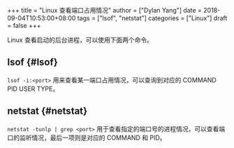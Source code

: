 +++
title = "Linux 查看端口占用情况"
author = ["Dylan Yang"]
date = 2018-09-04T10:53:00+08:00
tags = ["lsof", "netstat"]
categories = ["Linux"]
draft = false
+++

Linux 查看启动的后台进程，可以使用下面两个命令。


## lsof {#lsof}

`lsof -i:<port>` 用来查看某一端口占用情况，可以查询到对应的 COMMAND PID USER TYPE。


## netstat {#netstat}

`netstat -tunlp | grep <port>` 用于查看指定的端口号的进程情况，可以查看端口的监听情况，最后一项则是对应的 COMMAND 和 PID。
